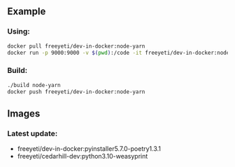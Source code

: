 ## Example

### Using:

```bash
docker pull freeyeti/dev-in-docker:node-yarn
docker run -p 9000:9000 -v $(pwd):/code -it freeyeti/dev-in-docker:node-yarn bash
```

### Build:

```bash
./build node-yarn
docker push freeyeti/dev-in-docker:node-yarn
```

## Images

### Latest update:

- freeyeti/dev-in-docker:pyinstaller5.7.0-poetry1.3.1
- freeyeti/cedarhill-dev:python3.10-weasyprint